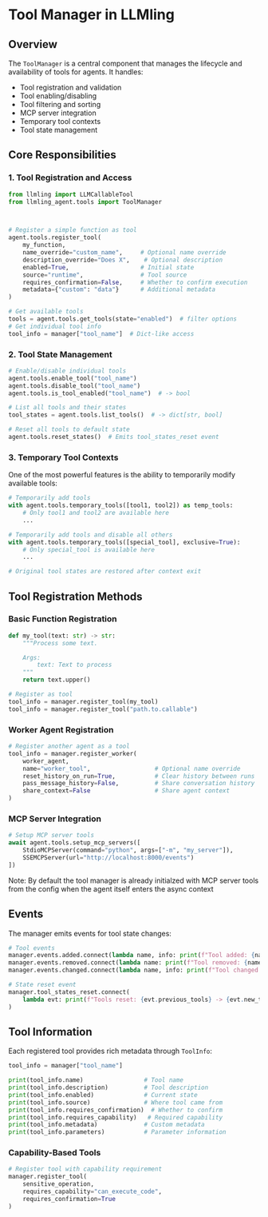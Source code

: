# Tool Manager in LLMling

## Overview

The `ToolManager` is a central component that manages the lifecycle and availability of tools for agents. It handles:
- Tool registration and validation
- Tool enabling/disabling
- Tool filtering and sorting
- MCP server integration
- Temporary tool contexts
- Tool state management

## Core Responsibilities

### 1. Tool Registration and Access

```python
from llmling import LLMCallableTool
from llmling_agent.tools import ToolManager



# Register a simple function as tool
agent.tools.register_tool(
    my_function,
    name_override="custom_name",     # Optional name override
    description_override="Does X",    # Optional description
    enabled=True,                    # Initial state
    source="runtime",                # Tool source
    requires_confirmation=False,     # Whether to confirm execution
    metadata={"custom": "data"}      # Additional metadata
)

# Get available tools
tools = agent.tools.get_tools(state="enabled")  # filter options
# Get individual tool info
tool_info = manager["tool_name"]  # Dict-like access
```


### 2. Tool State Management

```python
# Enable/disable individual tools
agent.tools.enable_tool("tool_name")
agent.tools.disable_tool("tool_name")
agent.tools.is_tool_enabled("tool_name")  # -> bool

# List all tools and their states
tool_states = agent.tools.list_tools()  # -> dict[str, bool]

# Reset all tools to default state
agent.tools.reset_states()  # Emits tool_states_reset event
```

### 3. Temporary Tool Contexts

One of the most powerful features is the ability to temporarily modify available tools:

```python
# Temporarily add tools
with agent.tools.temporary_tools([tool1, tool2]) as temp_tools:
    # Only tool1 and tool2 are available here
    ...

# Temporarily add tools and disable all others
with agent.tools.temporary_tools([special_tool], exclusive=True):
    # Only special_tool is available here
    ...

# Original tool states are restored after context exit
```

## Tool Registration Methods

### Basic Function Registration

```python
def my_tool(text: str) -> str:
    """Process some text.

    Args:
        text: Text to process
    """
    return text.upper()

# Register as tool
tool_info = manager.register_tool(my_tool)
tool_info = manager.register_tool("path.to.callable")
```

### Worker Agent Registration

```python
# Register another agent as a tool
tool_info = manager.register_worker(
    worker_agent,
    name="worker_tool",                  # Optional name override
    reset_history_on_run=True,           # Clear history between runs
    pass_message_history=False,          # Share conversation history
    share_context=False                  # Share agent context
)
```

### MCP Server Integration

```python
# Setup MCP server tools
await agent.tools.setup_mcp_servers([
    StdioMCPServer(command="python", args=["-m", "my_server"]),
    SSEMCPServer(url="http://localhost:8000/events")
])
```
Note: By default the tool manager is already initialzed with MCP server tools from the config when the agent itself enters the async context


## Events

The manager emits events for tool state changes:

```python
# Tool events
manager.events.added.connect(lambda name, info: print(f"Tool added: {name}"))
manager.events.removed.connect(lambda name: print(f"Tool removed: {name}"))
manager.events.changed.connect(lambda name, info: print(f"Tool changed: {name}"))

# State reset event
manager.tool_states_reset.connect(
    lambda evt: print(f"Tools reset: {evt.previous_tools} -> {evt.new_tools}")
)
```

## Tool Information

Each registered tool provides rich metadata through `ToolInfo`:

```python
tool_info = manager["tool_name"]

print(tool_info.name)                 # Tool name
print(tool_info.description)          # Tool description
print(tool_info.enabled)              # Current state
print(tool_info.source)               # Where tool came from
print(tool_info.requires_confirmation)  # Whether to confirm
print(tool_info.requires_capability)   # Required capability
print(tool_info.metadata)             # Custom metadata
print(tool_info.parameters)           # Parameter information
```


### Capability-Based Tools

```python
# Register tool with capability requirement
manager.register_tool(
    sensitive_operation,
    requires_capability="can_execute_code",
    requires_confirmation=True
)
```
